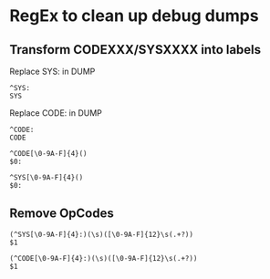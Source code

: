# RegEx to clean up debug dumps

## Transform CODEXXX/SYSXXXX into labels
Replace SYS: in DUMP
```
^SYS:
SYS
```

Replace CODE: in DUMP
```
^CODE:
CODE
```

```
^CODE[\0-9A-F]{4}()
$0:
```

```
^SYS[\0-9A-F]{4}()
$0:
```

## Remove OpCodes
```
(^SYS[\0-9A-F]{4}:)(\s)([\0-9A-F]{12}\s(.+?))
$1
```

```
(^CODE[\0-9A-F]{4}:)(\s)([\0-9A-F]{12}\s(.+?))
$1
```